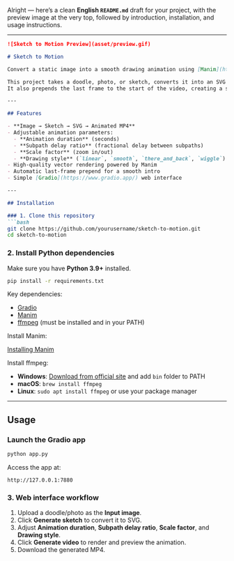 Alright — here’s a clean **English `README.md`** draft for your project, with the preview image at the very top, followed by introduction, installation, and usage instructions.

---

````markdown
![Sketch to Motion Preview](asset/preview.gif)

# Sketch to Motion

Convert a static image into a smooth drawing animation using [Manim](https://www.manim.community/).

This project takes a doodle, photo, or sketch, converts it into an SVG vector graphic, and renders it into an animated MP4 video with Manim.  
It also prepends the last frame to the start of the video, creating a short pause for a more polished look.

---

## Features

- **Image → Sketch → SVG → Animated MP4**
- Adjustable animation parameters:
  - **Animation duration** (seconds)
  - **Subpath delay ratio** (fractional delay between subpaths)
  - **Scale factor** (zoom in/out)
  - **Drawing style** (`linear`, `smooth`, `there_and_back`, `wiggle`)
- High-quality vector rendering powered by Manim
- Automatic last-frame prepend for a smooth intro
- Simple [Gradio](https://www.gradio.app/) web interface

---

## Installation

### 1. Clone this repository
```bash
git clone https://github.com/yourusername/sketch-to-motion.git
cd sketch-to-motion
````

### 2. Install Python dependencies

Make sure you have **Python 3.9+** installed.

```bash
pip install -r requirements.txt
```

Key dependencies:

* [Gradio](https://www.gradio.app/)
* [Manim](https://docs.manim.community/)
* [ffmpeg](https://ffmpeg.org/) (must be installed and in your PATH)

Install Manim:

[Installing Manim](https://docs.manim.community/en/stable/installation/uv.html)

Install ffmpeg:

* **Windows**: [Download from official site](https://ffmpeg.org/download.html) and add `bin` folder to PATH
* **macOS**: `brew install ffmpeg`
* **Linux**: `sudo apt install ffmpeg` or use your package manager

---

## Usage

### Launch the Gradio app

```bash
python app.py
```

Access the app at:

```
http://127.0.0.1:7880
```

### 3. Web interface workflow

1. Upload a doodle/photo as the **Input image**.
2. Click **Generate sketch** to convert it to SVG.
3. Adjust **Animation duration**, **Subpath delay ratio**, **Scale factor**, and **Drawing style**.
4. Click **Generate video** to render and preview the animation.
5. Download the generated MP4.

